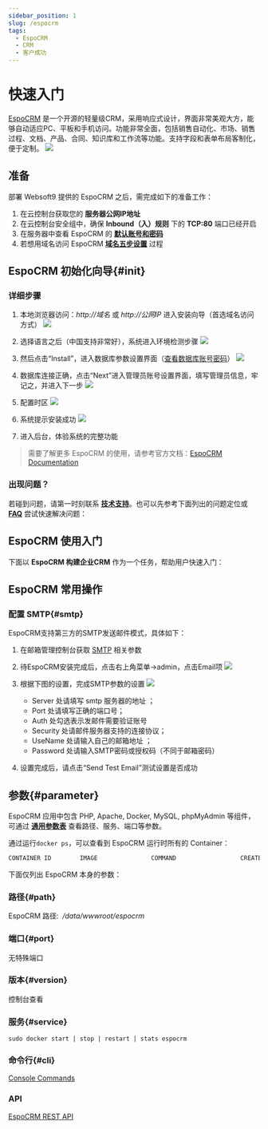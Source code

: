 ```yaml
---
sidebar_position: 1
slug: /espocrm
tags:
  - EspoCRM
  - CRM
  - 客户成功
---
```


# 快速入门

[EspoCRM](https://www.espocrm.com/demo/) 是一个开源的轻量级CRM，采用响应式设计，界面非常美观大方，能够自动适应PC、平板和手机访问。功能非常全面，包括销售自动化、市场、销售过程、文档、产品、合同、知识库和工作流等功能。支持字段和表单布局客制化，便于定制。
![](http://libs.websoft9.com/Websoft9/DocsPicture/en/espocrm/espocrm-gui-websoft9.jpg)


## 准备

部署 Websoft9 提供的 EspoCRM 之后，需完成如下的准备工作：

1. 在云控制台获取您的 **服务器公网IP地址** 
2. 在云控制台安全组中，确保 **Inbound（入）规则** 下的 **TCP:80** 端口已经开启
3. 在服务器中查看 EspoCRM 的 **[默认账号和密码](./setup/credentials)**  
4. 若想用域名访问  EspoCRM **[域名五步设置](./dns#domain)** 过程


## EspoCRM 初始化向导{#init}

### 详细步骤


1. 本地浏览器访问：*http://域名* 或 *http://公网IP* 进入安装向导（首选域名访问方式）
   ![](http://libs.websoft9.com/Websoft9/DocsPicture/zh/espocrm/espocrm-lan-websoft9.png)

2. 选择语言之后（中国支持非常好），系统进入环境检测步骤
   ![](http://libs.websoft9.com/Websoft9/DocsPicture/zh/espocrm/espocrm-check-websoft9.png)

3. 然后点击“Install”，进入数据库参数设置界面（[查看数据库账号密码](./setup/credentials)）
   ![](http://libs.websoft9.com/Websoft9/DocsPicture/zh/espocrm/espocrm-dbconf-websoft9.png)

4. 数据库连接正确，点击“Next”进入管理员账号设置界面，填写管理员信息，牢记之，并进入下一步
   ![](http://libs.websoft9.com/Websoft9/DocsPicture/zh/espocrm/espocrm-adminconf-websoft9.png)

5. 配置时区
   ![](http://libs.websoft9.com/Websoft9/DocsPicture/zh/espocrm/espocrm-timeconf-websoft9.png)

6. 系统提示安装成功
   ![](http://libs.websoft9.com/Websoft9/DocsPicture/zh/espocrm/espocrm-login-websoft9.png)
7. 进入后台，体验系统的完整功能

> 需要了解更多 EspoCRM 的使用，请参考官方文档：[EspoCRM Documentation](https://www.espocrm.com/documentation/)


### 出现问题？

若碰到问题，请第一时刻联系 **[技术支持](./helpdesk)**。也可以先参考下面列出的问题定位或  **[FAQ](./faq#setup)** 尝试快速解决问题：


## EspoCRM 使用入门

下面以 **EspoCRM 构建企业CRM** 作为一个任务，帮助用户快速入门：


## EspoCRM 常用操作

### 配置 SMTP{#smtp}

EspoCRM支持第三方的SMTP发送邮件模式，具体如下：

1. 在邮箱管理控制台获取 [SMTP](./automation/smtp) 相关参数
   
2. 待EspoCRM安装完成后，点击右上角菜单->admin，点击Email项
   ![](http://libs.websoft9.com/Websoft9/DocsPicture/zh/espocrm/espocrm-smtp-1-websoft9.png)

3. 根据下图的设置，完成SMTP参数的设置
   ![](http://libs.websoft9.com/Websoft9/DocsPicture/zh/espocrm/espocrm-smtp-2-websoft9.png)
	* Server 处请填写 smtp 服务器的地址 ；
	* Port 处请填写正确的端口号；
	* Auth 处勾选表示发邮件需要验证账号
	* Security 处请邮件服务器支持的连接协议；
	* UseName 处请输入自己的邮箱地址 ；
	* Password 处请输入SMTP密码或授权码（不同于邮箱密码）

4. 设置完成后，请点击“Send Test Email”测试设置是否成功

## 参数{#parameter}

EspoCRM 应用中包含 PHP, Apache, Docker, MySQL, phpMyAdmin 等组件，可通过 **[通用参数表](./setup/parameter)** 查看路径、服务、端口等参数。 

通过运行`docker ps`，可以查看到 EspoCRM 运行时所有的 Container：

```bash
CONTAINER ID        IMAGE               COMMAND                  CREATED             STATUS              PORTS                                NAMES
```


下面仅列出 EspoCRM 本身的参数：

### 路径{#path}

EspoCRM 路径:  */data/wwwroot/espocrm*  

### 端口{#port}

无特殊端口


### 版本{#version}

控制台查看

### 服务{#service}

```shell
sudo docker start | stop | restart | stats espocrm
```

### 命令行{#cli}

[Console Commands](https://docs.espocrm.com/administration/commands/)

### API
[EspoCRM REST API](https://docs.espocrm.com/development/api/)

